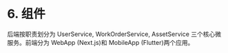 # 6. 组件

后端按职责划分为 UserService, WorkOrderService, AssetService 三个核心微服务。前端分为 WebApp (Next.js)和 MobileApp (Flutter)两个应用。
